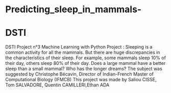 # Predicting_sleep_in_mammals-
# DSTI
DSTI Project n°3 
Machine Learning with Python Project : Sleeping is a common activity for all the mammals. But there are huge discrepancies in the characteristics of their sleep. For example, some mammals sleep 10% of their day, others sleep 80% of their day. Does a large mammal have a better sleep than a small mammal? Who has the longer dreams?
The subject was suggested by Christophe Bécavin, Director of Indian-French Master of Computational Biology (IFMCB)
This project was made by Saliou CISSE, Tom SALVADORE, Quentin CAMILLERI,Ethan ADA 
